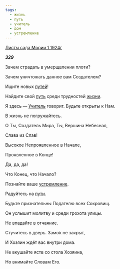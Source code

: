 ```yaml
---
tags:
  - жизнь
  - путь
  - учитель
  - дом
  - устремление
---
```

[Листы сада Мории 1 1924г](https://127.0.0.1:4002/agni/1924)

___329___

Зачем страдать в умерщвлении плоти?   

Зачем уничтожать данное вам Создателем?   

Ищите новых [путей](../../../tags/#[путь](../../../tags/#путь))!   

Найдите свой [путь](../../../tags/#путь) среди трудностей [жизни](../../../tags/#жизнь).   

Я здесь — [Учитель](../../../tags/#учитель) говорит. Будьте открыты к Нам.   

В жизнь не погружайтесь.   

О Ты, Создатель Мира, Ты, Вершина Небесная,   

Слава из Слав!   

Высокое Непроявленное в Начале,   

Проявленное в Конце!   

Да, да, да!   

Что Конец, что Начало?   

Познайте ваше [устремление](../../../tags/#устремление).   

Радуйтесь на [пути](../../../tags/#путь).   

Будьте признательны Подателю всех Сокровищ.   

Он услышит молитву и среди грохота улицы.   

Не впадайте в отчаяние.   

Стучитесь в дверь. Замо́к не закрыт,   

И Хозяин ждёт вас внутри дома.   

Не вкушайте яств со стола Хозяина,   

Но внимайте Словам Его.   

